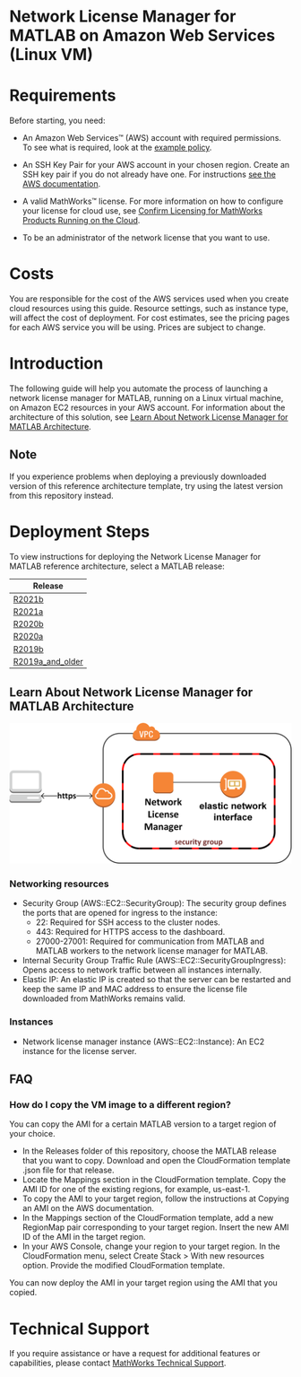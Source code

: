 # Network License Manager for MATLAB on Amazon Web Services (Linux VM)

# Requirements

Before starting, you need:

- An Amazon Web Services™ (AWS) account with required permissions. To see what is required, look at the [example policy](example-iam-policy.json).

- An SSH Key Pair for your AWS account in your chosen region. Create an SSH key pair if you do not already have one. For instructions [see the AWS documentation](https://docs.aws.amazon.com/AWSEC2/latest/UserGuide/ec2-key-pairs.html).

- A valid MathWorks™ license. For more information on how to configure your license for cloud use, see [Confirm Licensing for MathWorks Products Running on the Cloud](https://mathworks.com/help/install/license/licensing-for-mathworks-products-running-on-the-cloud.html).

- To be an administrator of the network license that you want to use.

# Costs
You are responsible for the cost of the AWS services used when you create cloud resources using this guide. Resource settings, such as instance type, will affect the cost of deployment. For cost estimates, see the pricing pages for each AWS service you will be using. Prices are subject to change.

# Introduction
The following guide will help you automate the process of launching a network license manager for MATLAB, running on a Linux virtual machine, on Amazon EC2 resources in your AWS account. For information about the architecture of this solution, see [Learn About Network License Manager for MATLAB Architecture](#learn-about-network-license-manager-for-matlab-architecture).

## Note
If you experience problems when deploying a previously downloaded version of this reference architecture template, try using the latest version from this repository instead.

# Deployment Steps

To view instructions for deploying the Network License Manager for MATLAB reference architecture, select a MATLAB release:

| Release |
| ------- |
| [R2021b](releases/R2021b/README.md) |
| [R2021a](releases/R2021a/README.md) |
| [R2020b](releases/R2020b/README.md) |
| [R2020a](releases/R2020a/README.md) |
| [R2019b](releases/R2019b/README.md) |
| [R2019a\_and\_older](releases/R2019a_and_older/README.md) |


## Learn About Network License Manager for MATLAB Architecture

![Cluster Architecture](img/network-license-manager-architecture.png?raw=true)

### Networking resources
* Security Group (AWS::EC2::SecurityGroup): The security group defines the ports that are opened for ingress to the instance:
  * 22: Required for SSH access to the cluster nodes.
  * 443: Required for HTTPS access to the dashboard.
  * 27000-27001: Required for communication from MATLAB and MATLAB workers to the network license manager for MATLAB.
* Internal Security Group Traffic Rule (AWS::EC2::SecurityGroupIngress): Opens access to network traffic between all instances internally.
* Elastic IP: An elastic IP is created so that the server can be restarted and keep the same IP and MAC address to ensure the license file downloaded from MathWorks remains valid.

### Instances
* Network license manager instance (AWS::EC2::Instance): An EC2 instance for the license server.

## FAQ
### How do I copy the VM image to a different region?
You can copy the AMI for a certain MATLAB version to a target region of your choice.

* In the Releases folder of this repository, choose the MATLAB release that you want to copy. Download and open the CloudFormation template .json file for that release.
* Locate the Mappings section in the CloudFormation template. Copy the AMI ID for one of the existing regions, for example, us-east-1.
* To copy the AMI to your target region, follow the instructions at Copying an AMI on the AWS documentation.
* In the Mappings section of the CloudFormation template, add a new RegionMap pair corresponding to your target region. Insert the new AMI ID of the AMI in the target region.
* In your AWS Console, change your region to your target region. In the CloudFormation menu, select Create Stack > With new resources option. Provide the modified CloudFormation template.

You can now deploy the AMI in your target region using the AMI that you copied.

# Technical Support
If you require assistance or have a request for additional features or capabilities, please contact [MathWorks Technical Support](https://www.mathworks.com/support/contact_us.html).